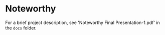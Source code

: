 # Noteworthy
For a brief project description, see 'Noteworthy Final Presentation-1.pdf' in the `docs` folder.
